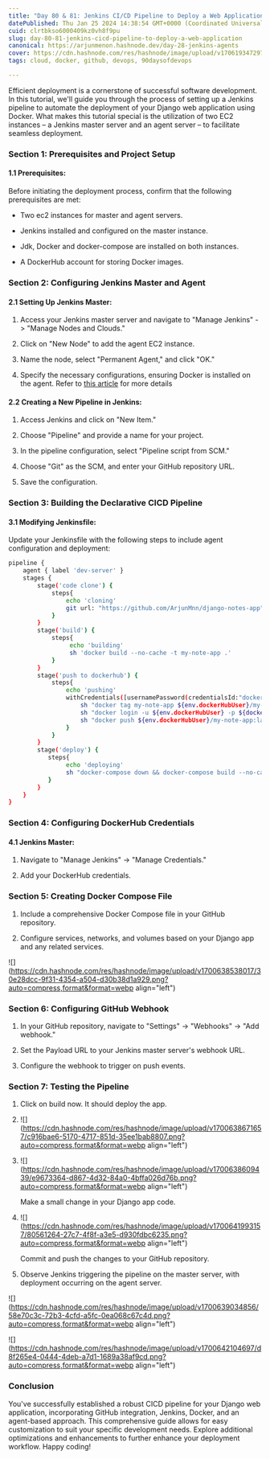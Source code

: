 ```yaml
---
title: "Day 80 & 81: Jenkins CI/CD Pipeline to Deploy a Web Application"
datePublished: Thu Jan 25 2024 14:38:54 GMT+0000 (Coordinated Universal Time)
cuid: clrtbkso6000409kz0vh8f9pu
slug: day-80-81-jenkins-cicd-pipeline-to-deploy-a-web-application
canonical: https://arjunmenon.hashnode.dev/day-28-jenkins-agents
cover: https://cdn.hashnode.com/res/hashnode/image/upload/v1706193472971/138049e8-97c8-4463-8ccb-fec9c8cba3dc.png
tags: cloud, docker, github, devops, 90daysofdevops

---
```


Efficient deployment is a cornerstone of successful software development. In this tutorial, we'll guide you through the process of setting up a Jenkins pipeline to automate the deployment of your Django web application using Docker. What makes this tutorial special is the utilization of two EC2 instances – a Jenkins master server and an agent server – to facilitate seamless deployment.

### Section 1: Prerequisites and Project Setup

#### 1.1 Prerequisites:

Before initiating the deployment process, confirm that the following prerequisites are met:

* Two ec2 instances for master and agent servers.
    
* Jenkins installed and configured on the master instance.
    
* Jdk, Docker and docker-compose are installed on both instances.
    
* A DockerHub account for storing Docker images.
    

### Section 2: Configuring Jenkins Master and Agent

#### 2.1 Setting Up Jenkins Master:

1. Access your Jenkins master server and navigate to "Manage Jenkins" -&gt; "Manage Nodes and Clouds."
    
2. Click on "New Node" to add the agent EC2 instance.
    
3. Name the node, select "Permanent Agent," and click "OK."
    
4. Specify the necessary configurations, ensuring Docker is installed on the agent. Refer to [this article](https://arjunmenon.hashnode.dev/day-28-jenkins-agents) for more details
    

#### 2.2 Creating a New Pipeline in Jenkins:

1. Access Jenkins and click on "New Item."
    
2. Choose "Pipeline" and provide a name for your project.
    
3. In the pipeline configuration, select "Pipeline script from SCM."
    
4. Choose "Git" as the SCM, and enter your GitHub repository URL.
    
5. Save the configuration.
    

### Section 3: Building the Declarative CICD Pipeline

#### 3.1 Modifying Jenkinsfile:

Update your Jenkinsfile with the following steps to include agent configuration and deployment:

```bash
pipeline {
    agent { label 'dev-server' }
    stages {
        stage('code clone') {
            steps{
                echo 'cloning'
                git url: "https://github.com/ArjunMnn/django-notes-app", branch: "main"
            }
        }
        stage('build') {
            steps{
                 echo 'building'
                 sh 'docker build --no-cache -t my-note-app .'
            }
        }
        stage('push to dockerhub') {
            steps{
                echo 'pushing'
                withCredentials([usernamePassword(credentialsId:"dockerHub",passwordVariable:"dockerHubPass",usernameVariable:"dockerHubUser")]){
                    sh "docker tag my-note-app ${env.dockerHubUser}/my-note-app:latest"
                    sh "docker login -u ${env.dockerHubUser} -p ${dockerHubPass}"
                    sh "docker push ${env.dockerHubUser}/my-note-app:latest"
                }
            }
        }
        stage('deploy') {
           steps{
                echo 'deploying'
                sh "docker-compose down && docker-compose build --no-cache && docker-compose up -d --build"
           }
        }
    }
}
```

### Section 4: Configuring DockerHub Credentials

#### 4.1 Jenkins Master:

1. Navigate to "Manage Jenkins" -&gt; "Manage Credentials."
    
2. Add your DockerHub credentials.
    

### Section 5: Creating Docker Compose File

1. Include a comprehensive Docker Compose file in your GitHub repository.
    
2. Configure services, networks, and volumes based on your Django app and any related services.
    

![](https://cdn.hashnode.com/res/hashnode/image/upload/v1700638538017/30e28dcc-9f31-4354-a504-d30b38d1a929.png?auto=compress,format&format=webp align="left")

### Section 6: Configuring GitHub Webhook

1. In your GitHub repository, navigate to "Settings" -&gt; "Webhooks" -&gt; "Add webhook."
    
2. Set the Payload URL to your Jenkins master server's webhook URL.
    
3. Configure the webhook to trigger on push events.
    

### Section 7: Testing the Pipeline

1. Click on build now. It should deploy the app.
    
2. ![](https://cdn.hashnode.com/res/hashnode/image/upload/v1700638671657/c916bae6-5170-4717-851d-35ee1bab8807.png?auto=compress,format&format=webp align="left")
    
3. ![](https://cdn.hashnode.com/res/hashnode/image/upload/v1700638609439/e9673364-d867-4d32-84a0-4bffa026d76b.png?auto=compress,format&format=webp align="left")
    
    Make a small change in your Django app code.
    
4. ![](https://cdn.hashnode.com/res/hashnode/image/upload/v1700641993157/80561264-27c7-4f8f-a3e5-d930fdbc6235.png?auto=compress,format&format=webp align="left")
    
    Commit and push the changes to your GitHub repository.
    
5. Observe Jenkins triggering the pipeline on the master server, with deployment occurring on the agent server.
    

![](https://cdn.hashnode.com/res/hashnode/image/upload/v1700639034856/58e70c3c-72b3-4cfd-a5fc-0ea068c67c4d.png?auto=compress,format&format=webp align="left")

![](https://cdn.hashnode.com/res/hashnode/image/upload/v1700642104697/d8f265e4-0444-4deb-a7d1-1689a38af9cd.png?auto=compress,format&format=webp align="left")

### Conclusion

You've successfully established a robust CICD pipeline for your Django web application, incorporating GitHub integration, Jenkins, Docker, and an agent-based approach. This comprehensive guide allows for easy customization to suit your specific development needs. Explore additional optimizations and enhancements to further enhance your deployment workflow. Happy coding!
